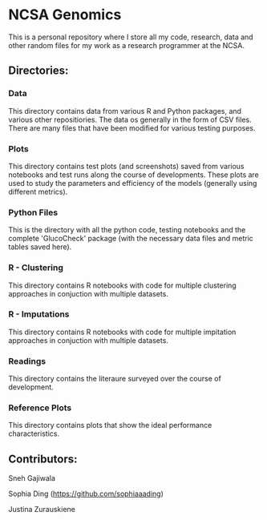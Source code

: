 # NCSA Genomics #

This is a personal repository where I store all my code, research, data and other random files for my work as a research programmer at the NCSA.



## Directories: ##

### Data ###

This directory contains data from various R and Python packages, and various other repositiories. The data os generally in the form of CSV files. There are many files that have been modified for various testing purposes.


### Plots ###

This directory contains test plots (and screenshots) saved from various notebooks and test runs along the course of developments. These plots are used to study the parameters and efficiency of the models (generally using different metrics).


### Python Files ###

This is the directory with all the python code, testing notebooks and the complete 'GlucoCheck' package (with the necessary data files and metric tables saved here).


### R - Clustering ###

This directory contains R notebooks with code for multiple clustering approaches in conjuction with multiple datasets. 


### R - Imputations ###

This directory contains R notebooks with code for multiple impitation approaches in conjuction with multiple datasets. 


### Readings ###

This directory contains the literaure surveyed over the course of development.


### Reference Plots ###

This directory contains plots that show the ideal performance characteristics.



## Contributors: ##
Sneh Gajiwala

Sophia Ding (https://github.com/sophiaaading)

Justina Zurauskiene


